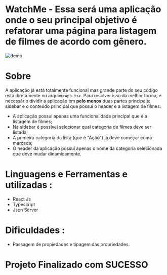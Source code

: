 # WatchMe - Essa será uma aplicação onde o seu principal objetivo é refatorar uma página para listagem de filmes de acordo com gênero.
  ![demo](https://user-images.githubusercontent.com/65018066/126077575-88a9363c-f2ff-44c7-b83e-f3e6663e1d76.gif)
# Sobre 
A aplicação já está totalmente funcional mas grande parte do seu código está diretamente no arquivo `App.tsx`. Para resolver isso da melhor forma, é necessário dividir a aplicação em **pelo menos** duas partes principais: sidebar e o conteúdo principal que possui o header e a listagem de filmes.

- A aplicação possui apenas uma funcionalidade principal que é a listagem de filmes;
- Na sidebar é possível selecionar qual categoria de filmes deve ser listada;
- A primeira categoria da lista (que é "Ação") já deve começar como marcada;
- O header da aplicação possui apenas o nome da categoria selecionada que deve mudar dinamicamente.

# Linguagens e Ferramentas e utilizadas :
 - React Js
 - Typescript
 - Json Server 
 
 # Dificuldades : 
  -  Passagem de propiedades e tipagem das propriedades.
  
 # Projeto Finalizado com SUCESSO 
 
 
